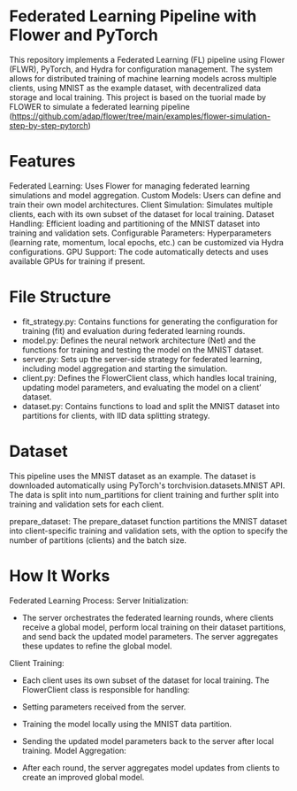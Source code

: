 # Federated Learning Pipeline with Flower and PyTorch
This repository implements a Federated Learning (FL) pipeline using Flower (FLWR), PyTorch, and Hydra for configuration management. The system allows for distributed training of machine learning models across multiple clients, using MNIST as the example dataset, with decentralized data storage and local training. This project is based on the tuorial made by FLOWER to simulate a federated learning pipeline (https://github.com/adap/flower/tree/main/examples/flower-simulation-step-by-step-pytorch)

# Features
  Federated Learning: Uses Flower for managing federated learning simulations and model aggregation.
  Custom Models: Users can define and train their own model architectures.
  Client Simulation: Simulates multiple clients, each with its own subset of the dataset for local training.
  Dataset Handling: Efficient loading and partitioning of the MNIST dataset into training and validation sets.
  Configurable Parameters: Hyperparameters (learning rate, momentum, local epochs, etc.) can be customized via Hydra configurations.
  GPU Support: The code automatically detects and uses available GPUs for training if present.

# File Structure
- fit_strategy.py: Contains functions for generating the configuration for training (fit) and evaluation during federated learning rounds.
- model.py: Defines the neural network architecture (Net) and the functions for training and testing the model on the MNIST dataset.
- server.py: Sets up the server-side strategy for federated learning, including model aggregation and starting the simulation.
- client.py: Defines the FlowerClient class, which handles local training, updating model parameters, and evaluating the model on a client’ dataset.
- dataset.py: Contains functions to load and split the MNIST dataset into partitions for clients, with IID data splitting strategy.

# Dataset
  This pipeline uses the MNIST dataset as an example. The dataset is downloaded automatically using PyTorch's torchvision.datasets.MNIST API. The data is split into num_partitions for client training and further split into training and validation sets for each client.
  
  prepare_dataset: The prepare_dataset function partitions the MNIST dataset into client-specific training and validation sets, with the option to specify the number of partitions (clients) and the batch size.

 # How It Works
  Federated Learning Process:
  Server Initialization:
  - The server orchestrates the federated learning rounds, where clients receive a global model, perform local training on their dataset partitions, and send back the updated model parameters. The server aggregates these updates to refine the global model.
  
  Client Training:
  - Each client uses its own subset of the dataset for local training. The FlowerClient class is responsible for handling:
  
  - Setting parameters received from the server.
  - Training the model locally using the MNIST data partition.
  - Sending the updated model parameters back to the server after local training.
  Model Aggregation:
  - After each round, the server aggregates model updates from clients to create an improved global model.
